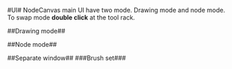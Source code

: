 #UI#
NodeCanvas main UI have two mode. Drawing mode and node mode. To swap mode **double click** at the tool rack.

##Drawing mode##


##Node mode##


##Separate window##
###Brush set###